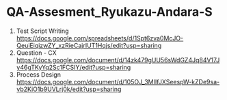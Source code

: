 # QA-Assesment_Ryukazu-Andara-S

1. Test Script Writing
   https://docs.google.com/spreadsheets/d/1Spt6zva0McJO-QeuiEiqizwZY_xzRieCajrIUT1Hqjs/edit?usp=sharing
2. Question - CX
   https://docs.google.com/document/d/14zk479gUU56sWdGZ4Jq84V17Jy46gTKyYq2Sc1FCSIY/edit?usp=sharing
3. Process Design
   https://docs.google.com/document/d/105OJ_3MIIfJXSeespW-kZDe9sa-vb2KiO1b9UVLrj0k/edit?usp=sharing
